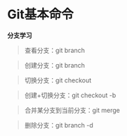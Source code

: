 # Git基本命令 #

**分支学习**
 >查看分支：git branch

 >创建分支：git branch <name>

 >切换分支：git checkout <name>

 >创建+切换分支：git checkout -b <name>

 >合并某分支到当前分支：git merge <name>

 >删除分支：git branch -d <name>
